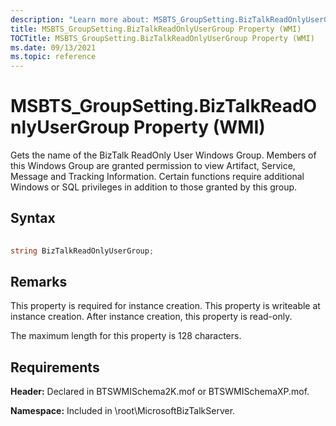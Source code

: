 ```yaml
---
description: "Learn more about: MSBTS_GroupSetting.BizTalkReadOnlyUserGroup Property (WMI)"
title: MSBTS_GroupSetting.BizTalkReadOnlyUserGroup Property (WMI)
TOCTitle: MSBTS_GroupSetting.BizTalkReadOnlyUserGroup Property (WMI)
ms.date: 09/13/2021
ms.topic: reference
---
```


# MSBTS\_GroupSetting.BizTalkReadOnlyUserGroup Property (WMI)

 

Gets the name of the BizTalk ReadOnly User Windows Group. Members of this Windows Group are granted permission to view Artifact, Service, Message and Tracking Information. Certain functions require additional Windows or SQL privileges in addition to those granted by this group.

## Syntax

```C#
  
string BizTalkReadOnlyUserGroup;  
```

## Remarks

This property is required for instance creation. This property is writeable at instance creation. After instance creation, this property is read-only.

The maximum length for this property is 128 characters.

## Requirements

**Header:** Declared in BTSWMISchema2K.mof or BTSWMISchemaXP.mof.

**Namespace:** Included in \\root\\MicrosoftBizTalkServer.
